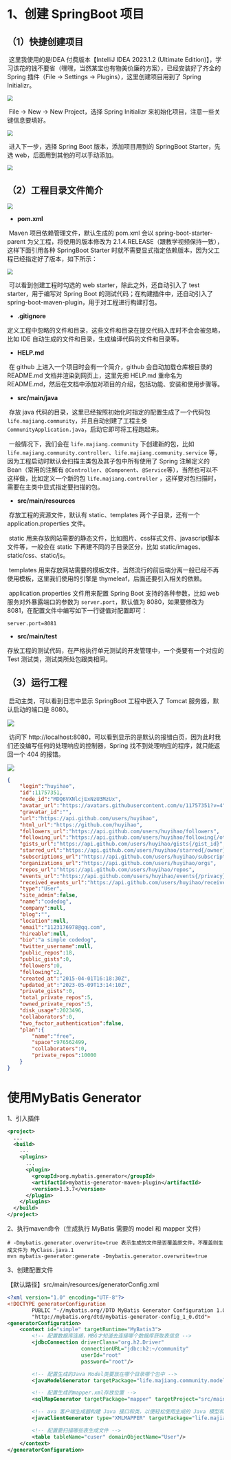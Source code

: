 # 1、创建 SpringBoot 项目

## （1）快捷创建项目

​		这里我使用的是IDEA 付费版本【IntelliJ IDEA 2023.1.2 (Ultimate Edition)】，学习该花的钱不要省（嘿嘿，当然某宝也有物美价廉的方案），已经安装好了齐全的 Spring 插件（File -> Settings -> Plugins），这里创建项目用到了 Spring Initializr。

<img src="screenshots\1-IDEA-SpringPlugins.png" style="zoom:80%;"/>

​		File -> New -> New Project，选择 Spring Initializr 来初始化项目，注意一些关键信息要填好。

<img src="screenshots\2-Init-SpringBoot.png" style="zoom:80%;"/>

​		进入下一步，选择 Spring Boot 版本，添加项目用到的 SpringBoot Starter，先选 web，后面用到其他的可以手动添加。

<img src="screenshots\3-Add-SpringBootStarter.png" style="zoom:80%;"/>





## （2）工程目录文件简介

<img src="screenshots\4-ProjectDetails.png" style="zoom:80%;"/>

* **pom.xml**

​		Maven 项目依赖管理文件，默认生成的 pom.xml 会以 spring-boot-starter-parent 为父工程，将使用的版本修改为 2.1.4.RELEASE（跟教学视频保持一致），这样下面引用各种 SpringBoot Starter 时就不需要显式指定依赖版本，因为父工程已经指定好了版本，如下所示：

<img src="screenshots\5-SpringBootPom.png" style="zoom:80%;"/>

​		可以看到创建工程时勾选的 web starter，除此之外，还自动引入了 test starter，用于编写对 Spring Boot 的测试代码；在构建插件中，还自动引入了 spring-boot-maven-plugin，用于对工程进行构建打包。

* **.gitignore**

​		定义工程中忽略的文件和目录，这些文件和目录在提交代码入库时不会会被忽略，比如 IDE 自动生成的文件和目录，生成编译代码的文件和目录等。

* **HELP.md**

​		在 github 上进入一个项目时会有一个简介，github 会自动加载仓库根目录的 README.md 文档并渲染到网页上，这里先把 HELP.md 重命名为 README.md，然后在文档中添加对项目的介绍，包括功能、安装和使用步骤等。

* **src/main/java**

​		存放 java 代码的目录，这里已经按照初始化时指定的配置生成了一个代码包 `life.majiang.community`，并且自动创建了工程主类 `CommunityApplication.java`，启动它即可将工程跑起来。

​		一般情况下，我们会在 `life.majiang.community` 下创建新的包，比如 `life.majiang.community.controller`、`life.majiang.community.service` 等，因为工程启动时默认会扫描主类包及其子包中所有使用了 Spring 注解定义的 Bean（常用的注解有 `@Controller`、`@Component`、`@Service`等），当然也可以不这样做，比如定义一个新的包 `life.majiang.controller` ，这样要对包扫描时，需要在主类中显式指定要扫描的包。

* **src/main/resources**

​		存放工程的资源文件，默认有 static、templates 两个子目录，还有一个 application.properties 文件。

​		static 用来存放网站需要的静态文件，比如图片、css样式文件、javascript脚本文件等，一般会在 static 下再建不同的子目录区分，比如 static/images、static/css、static/js。

​		templates 用来存放网站需要的模板文件，当然流行的前后端分离一般已经不再使用模板，这里我们使用的引擎是 thymeleaf，后面还要引入相关的依赖。

​		application.properties 文件用来配置 Spring Boot 支持的各种参数，比如 web 服务对外暴露端口的参数为 `server.port`，默认值为 8080，如果要修改为 8081，在配置文件中编写如下一行键值对配置即可：

```properties
server.port=8081
```

* **src/main/test**

​		存放工程的测试代码，在严格执行单元测试的开发管理中，一个类要有一个对应的 Test 测试类，测试类所处包跟类相同。





## （3）运行工程

​		启动主类，可以看到日志中显示 SpringBoot 工程中嵌入了 Tomcat 服务器，默认启动的端口是 8080。

<img src="screenshots\6-SpringBootStart.png" style="zoom:100%;"/>

​		访问下 http://localhost:8080，可以看到显示的是默认的报错白页，因为此时我们还没编写任何的处理响应的控制器，Spring 找不到处理响应的程序，就只能返回一个 404 的报错。

<img src="screenshots\7-SpringBootStart.png" style="zoom:100%;"/>





```json
{
    "login":"huyihao",
    "id":11757351,
    "node_id":"MDQ6VXNlcjExNzU3MzUx",
    "avatar_url":"https://avatars.githubusercontent.com/u/11757351?v=4",
    "gravatar_id":"",
    "url":"https://api.github.com/users/huyihao",
    "html_url":"https://github.com/huyihao",
    "followers_url":"https://api.github.com/users/huyihao/followers",
    "following_url":"https://api.github.com/users/huyihao/following{/other_user}",
    "gists_url":"https://api.github.com/users/huyihao/gists{/gist_id}",
    "starred_url":"https://api.github.com/users/huyihao/starred{/owner}{/repo}",
    "subscriptions_url":"https://api.github.com/users/huyihao/subscriptions",
    "organizations_url":"https://api.github.com/users/huyihao/orgs",
    "repos_url":"https://api.github.com/users/huyihao/repos",
    "events_url":"https://api.github.com/users/huyihao/events{/privacy}",
    "received_events_url":"https://api.github.com/users/huyihao/received_events",
    "type":"User",
    "site_admin":false,
    "name":"codedog",
    "company":null,
    "blog":"",
    "location":null,
    "email":"1123176978@qq.com",
    "hireable":null,
    "bio":"a simple codedog",
    "twitter_username":null,
    "public_repos":18,
    "public_gists":0,
    "followers":0,
    "following":2,
    "created_at":"2015-04-01T16:18:30Z",
    "updated_at":"2023-05-09T13:14:10Z",
    "private_gists":0,
    "total_private_repos":5,
    "owned_private_repos":5,
    "disk_usage":2023496,
    "collaborators":0,
    "two_factor_authentication":false,
    "plan":{
        "name":"free",
        "space":976562499,
        "collaborators":0,
        "private_repos":10000
    }
}
```







# 使用MyBatis Generator

1、引入插件

```xml
<project>
  ...
  <build>
    ...
    <plugins>
      ...
      <plugin>
		<groupId>org.mybatis.generator</groupId>
		<artifactId>mybatis-generator-maven-plugin</artifactId>
		<version>1.3.7</version>
      </plugin>
    </plugins>
  </build>
</project>
```



2、执行maven命令（生成执行 MyBatis 需要的 model 和 mapper 文件）

```shell
# -Dmybatis.generator.overwrite=true 表示生成的文件是否覆盖原文件，不覆盖则生成文件为 MyClass.java.1
mvn mybatis-generator:generate -Dmybatis.generator.overwrite=true
```



3、创建配置文件

【默认路径】src/main/resources/generatorConfig.xml

```xml
<?xml version="1.0" encoding="UTF-8"?>
<!DOCTYPE generatorConfiguration
        PUBLIC "-//mybatis.org//DTD MyBatis Generator Configuration 1.0//EN"
        "http://mybatis.org/dtd/mybatis-generator-config_1_0.dtd">
<generatorConfiguration>
    <context id="simple" targetRuntime="MyBatis3">
        <!-- 配置数据库连接，MBG才知道去连接哪个数据库获取表信息 -->
        <jdbcConnection driverClass="org.h2.Driver"
                        connectionURL="jdbc:h2:~/community"
                        userId="root"
                        password="root"/>

        <!-- 配置生成的Java Model类要放在哪个目录哪个包中 -->
        <javaModelGenerator targetPackage="life.majiang.community.model" targetProject="src/main/java"/>

        <!-- 配置生成的mapper.xml存放位置 -->
        <sqlMapGenerator targetPackage="mapper" targetProject="src/main/resources"/>

        <!-- ava 客户端生成器构建 Java 接口和类，以便轻松使用生成的 Java 模型和 XML 映射文件。 -->
        <javaClientGenerator type="XMLMAPPER" targetPackage="life.majiang.community.mapper" targetProject="src/main/java"/>

        <!-- 配置要扫描哪些表生成文件 -->
        <table tableName="cuser" domainObjectName="User"/>
    </context>
</generatorConfiguration>
```

